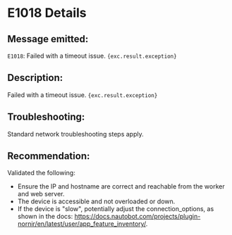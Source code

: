 # E1018 Details

## Message emitted:

`E1018`: Failed with a timeout issue. `{exc.result.exception}`

## Description:

Failed with a timeout issue. `{exc.result.exception}`

## Troubleshooting:

Standard network troubleshooting steps apply.

## Recommendation:

Validated the following:

- Ensure the IP and hostname are correct and reachable from the worker and web server.
- The device is accessible and not overloaded or down.
- If the device is &#34;slow&#34;, potentially adjust the connection_options, as shown in the docs: https://docs.nautobot.com/projects/plugin-nornir/en/latest/user/app_feature_inventory/.
